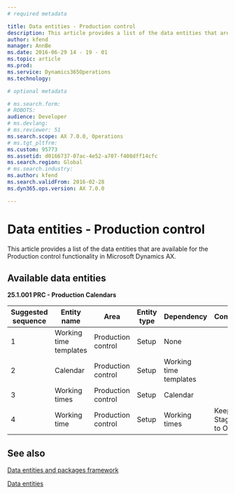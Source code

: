 ```yaml
---
# required metadata

title: Data entities - Production control
description: This article provides a list of the data entities that are available for the Production control functionality in Microsoft Dynamics AX.
author: kfend
manager: AnnBe
ms.date: 2016-06-29 14 - 19 - 01
ms.topic: article
ms.prod: 
ms.service: Dynamics365Operations
ms.technology: 

# optional metadata

# ms.search.form: 
# ROBOTS: 
audience: Developer
# ms.devlang: 
# ms.reviewer: 51
ms.search.scope: AX 7.0.0, Operations
# ms.tgt_pltfrm: 
ms.custom: 95773
ms.assetid: d0166737-07ac-4e52-a707-f408dff14cfc
ms.search.region: Global
# ms.search.industry: 
ms.author: kfend
ms.search.validFrom: 2016-02-28
ms.dyn365.ops.version: AX 7.0.0

---
```


# Data entities - Production control

This article provides a list of the data entities that are available for the Production control functionality in Microsoft Dynamics AX.

Available data entities
-----------------------

**25.1.001 PRC - Production Calendars**

| Suggested sequence | Entity name            | Area               | Entity type | Dependency             | Comments                      |
|--------------------|------------------------|--------------------|-------------|------------------------|-------------------------------|
| 1                  | Working time templates | Production control | Setup       | None                   |                               |
| 2                  | Calendar               | Production control | Setup       | Working time templates |                               |
| 3                  | Working times          | Production control | Setup       | Calendar               |                               |
| 4                  | Working time           | Production control | Setup       | Working times          | Keep Skip Staging set to OFF. |

See also
--------

[Data entities and packages framework](data-entities-data-packages.md)

[Data entities](data-entities.md)

